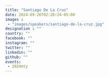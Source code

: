 ```yaml
---
title: "Santiago De La Cruz"
date: 2024-09-26T02:28:24-05:00
images : 
 - "images/speakers/santiago-de-la-cruz.jpg"
designation : ""
country: ""
facebook: ""
instagram: ""
twitter: ""
linkedin: ""
github: ""
events: 
 - 2024mty
---
```

